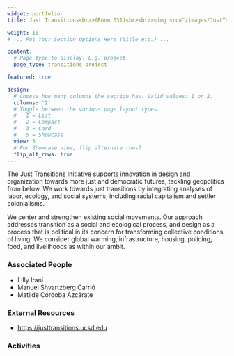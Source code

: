 ```yaml
---
widget: portfolio
title: Just Transitions<br/>(Room 331)<br><br/><img src="/images/JustTransitions.png">

weight: 10
# ... Put Your Section Options Here (title etc.) ...

content:
  # Page type to display. E.g. project.
  page_type: transitions-project

featured: true

design:
  # Choose how many columns the section has. Valid values: 1 or 2.
  columns: '2'
  # Toggle between the various page layout types.
  #   1 = List
  #   2 = Compact  
  #   3 = Card
  #   5 = Showcase
  view: 3
  # For Showcase view, flip alternate rows?
  flip_alt_rows: true
---
```

The Just Transitions Initiative supports innovation in design and organization towards more just and democratic futures, tackling geopolitics from below. We work towards just transitions by integrating analyses of labor, ecology, and social systems, including racial capitalism and settler colonialisms. 

We center and strengthen existing social movements. Our approach addresses transition as a social and ecological process, and design as a process that is political in its concern for transforming collective conditions of living. We consider global warming, infrastructure, housing, policing, food, and livelihoods as within our ambit.


### Associated People
- Lilly Irani
- Manuel Shvartzberg Carrió
- Matilde Córdoba Azcárate


### External Resources
- https://justtransitions.ucsd.edu


### Activities
<br/>




